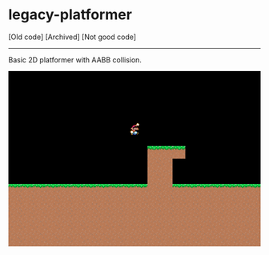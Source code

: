 # legacy-platformer

[Old code] [Archived] [Not good code]

---

Basic 2D platformer with AABB collision.

![image](docs/image.png)